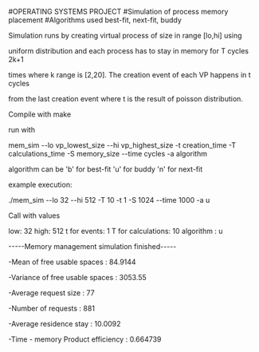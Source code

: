 #OPERATING SYSTEMS PROJECT
#Simulation of process memory placement
#Algorithms used best-fit, next-fit, buddy

Simulation runs by creating virtual process of size in range [lo,hi] using

uniform distribution and each process has to stay in memory for T cycles 2k+1

times where k range is [2,20]. The creation event of each  VP happens in t cycles

from the last creation event where t is the result of poisson distribution.

Compile with make

run with

mem_sim --lo vp_lowest_size --hi vp_highest_size -t creation_time -T calculations_time -S memory_size --time cycles -a algorithm

algorithm can be 'b' for best-fit 'u' for buddy 'n' for next-fit

example execution:

./mem_sim --lo 32 --hi 512 -T 10 -t 1 -S 1024 --time 1000 -a u

Call with values

low: 32 high: 512 t for events: 1 T for calculations: 10 algorithm : u

-----Memory management simulation finished-----

-Mean of free usable spaces       : 84.9144

-Variance of free usable spaces   : 3053.55

-Average request size             : 77

-Number of requests               : 881

-Average residence stay           : 10.0092

-Time - memory Product efficiency : 0.664739


